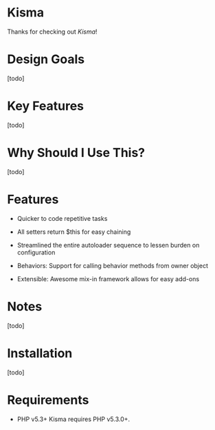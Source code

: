 Kisma
===============================
Thanks for checking out *Kisma*!

Design Goals
============
[todo]

Key Features
============
[todo]

Why Should I Use This?
======================
[todo]

Features
========

* Quicker to code repetitive tasks
* All setters return $this for easy chaining
* Streamlined the entire autoloader sequence to lessen burden on configuration

* Behaviors: Support for calling behavior methods from owner object
* Extensible: Awesome mix-in framework allows for easy add-ons

Notes
=====
[todo]

Installation
============
[todo]

Requirements
============
* PHP v5.3+
 Kisma requires PHP v5.3.0+.
